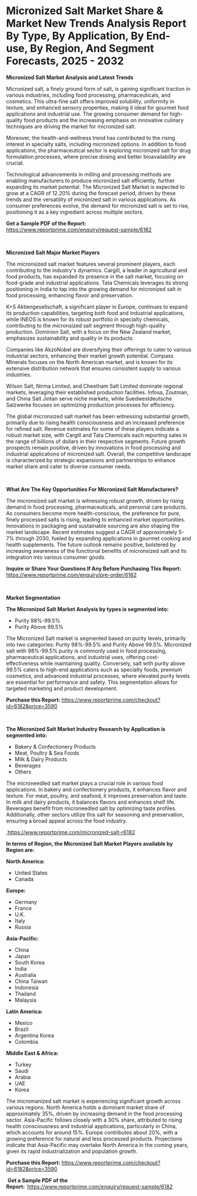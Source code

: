 <p><h1>Micronized Salt Market Share & Market New Trends Analysis Report By Type, By Application, By End-use, By Region, And Segment Forecasts, 2025 - 2032</h1></p><p><strong>Micronized Salt Market Analysis and Latest Trends</strong></p>
<p><p>Micronized salt, a finely ground form of salt, is gaining significant traction in various industries, including food processing, pharmaceuticals, and cosmetics. This ultra-fine salt offers improved solubility, uniformity in texture, and enhanced sensory properties, making it ideal for gourmet food applications and industrial use. The growing consumer demand for high-quality food products and the increasing emphasis on innovative culinary techniques are driving the market for micronized salt.</p><p>Moreover, the health-and-wellness trend has contributed to the rising interest in specialty salts, including micronized options. In addition to food applications, the pharmaceutical sector is exploring micronized salt for drug formulation processes, where precise dosing and better bioavailability are crucial. </p><p>Technological advancements in milling and processing methods are enabling manufacturers to produce micronized salt efficiently, further expanding its market potential. The Micronized Salt Market is expected to grow at a CAGR of 12.20% during the forecast period, driven by these trends and the versatility of micronized salt in various applications. As consumer preferences evolve, the demand for micronized salt is set to rise, positioning it as a key ingredient across multiple sectors.</p></p>
<p><strong>Get a Sample PDF of the Report:&nbsp;</strong> <a href="https://www.reportprime.com/enquiry/request-sample/6182?utm_campaign=4522&utm_medium=2&utm_source=Github&utm_content=ia&utm_term=14052025&utm_id=micronized-salt">https://www.reportprime.com/enquiry/request-sample/6182</a></p>
<p>&nbsp;</p>
<p><strong>Micronized Salt Major Market Players</strong></p>
<p><p>The micronsized salt market features several prominent players, each contributing to the industry's dynamics. Cargill, a leader in agricultural and food products, has expanded its presence in the salt market, focusing on food-grade and industrial applications. Tata Chemicals leverages its strong positioning in India to tap into the growing demand for micronized salt in food processing, enhancing flavor and preservation.</p><p>K+S Aktiengesellschaft, a significant player in Europe, continues to expand its production capabilities, targeting both food and industrial applications, while INEOS is known for its robust portfolio in specialty chemicals, contributing to the micronsized salt segment through high-quality production. Dominion Salt, with a focus on the New Zealand market, emphasizes sustainability and quality in its products. </p><p>Companies like AkzoNobel are diversifying their offerings to cater to various industrial sectors, enhancing their market growth potential. Compass Minerals focuses on the North American market, and is known for its extensive distribution network that ensures consistent supply to various industries.</p><p>Wilson Salt, Nirma Limited, and Cheetham Salt Limited dominate regional markets, leveraging their established production facilities. Infosa, Zoutman, and China Salt Jintan serve niche markets, while Suedwestdeutsche Salzwerke focuses on optimizing production processes for efficiency.</p><p>The global micronsized salt market has been witnessing substantial growth, primarily due to rising health consciousness and an increased preference for refined salt. Revenue estimates for some of these players indicate a robust market size, with Cargill and Tata Chemicals each reporting sales in the range of billions of dollars in their respective segments. Future growth prospects remain positive, driven by innovations in food processing and industrial applications of micronized salt. Overall, the competitive landscape is characterized by strategic expansions and partnerships to enhance market share and cater to diverse consumer needs.</p></p>
<p>&nbsp;</p>
<p><strong>What Are The Key Opportunities For Micronized Salt Manufacturers?</strong></p>
<p><p>The micronsized salt market is witnessing robust growth, driven by rising demand in food processing, pharmaceuticals, and personal care products. As consumers become more health-conscious, the preference for pure, finely processed salts is rising, leading to enhanced market opportunities. Innovations in packaging and sustainable sourcing are also shaping the market landscape. Recent estimates suggest a CAGR of approximately 5-7% through 2030, fueled by expanding applications in gourmet cooking and health supplements. The future outlook remains positive, bolstered by increasing awareness of the functional benefits of micronsized salt and its integration into various consumer goods.</p></p>
<p><strong>Inquire or Share Your Questions If Any Before Purchasing This Report:</strong> <a href="https://www.reportprime.com/enquiry/pre-order/6182?utm_campaign=4522&utm_medium=2&utm_source=Github&utm_content=ia&utm_term=14052025&utm_id=micronized-salt">https://www.reportprime.com/enquiry/pre-order/6182</a></p>
<p>&nbsp;</p>
<p><strong>Market Segmentation</strong></p>
<p><strong>The Micronized Salt Market Analysis by types is segmented into:</strong></p>
<p><ul><li>Purity 98%-99.5%</li><li>Purity Above 99.5%</li></ul></p>
<p><p>The Micronized Salt market is segmented based on purity levels, primarily into two categories: Purity 98%-99.5% and Purity Above 99.5%. Micronized salt with 98%-99.5% purity is commonly used in food processing, pharmaceutical applications, and industrial uses, offering cost-effectiveness while maintaining quality. Conversely, salt with purity above 99.5% caters to high-end applications such as specialty foods, premium cosmetics, and advanced industrial processes, where elevated purity levels are essential for performance and safety. This segmentation allows for targeted marketing and product development.</p></p>
<p><strong>Purchase this Report:&nbsp;</strong><a href="https://www.reportprime.com/checkout?id=6182&price=3590&utm_campaign=4522&utm_medium=2&utm_source=Github&utm_content=ia&utm_term=14052025&utm_id=micronized-salt">https://www.reportprime.com/checkout?id=6182&price=3590</a></p>
<p>&nbsp;</p>
<p><strong>The Micronized Salt Market Industry Research by Application is segmented into:</strong></p>
<p><ul><li>Bakery & Confectionery Products</li><li>Meat, Poultry & Sea Foods</li><li>Milk & Dairy Products</li><li>Beverages</li><li>Others</li></ul></p>
<p><p>The microneedled salt market plays a crucial role in various food applications. In bakery and confectionery products, it enhances flavor and texture. For meat, poultry, and seafood, it improves preservation and taste. In milk and dairy products, it balances flavors and enhances shelf life. Beverages benefit from microneedled salt by optimizing taste profiles. Additionally, other sectors utilize this salt for seasoning and preservation, ensuring a broad appeal across the food industry.</p></p>
<p><a href="https://www.reportprime.com/micronized-salt-r6182?utm_campaign=4522&utm_medium=2&utm_source=Github&utm_content=ia&utm_term=14052025&utm_id=micronized-salt">&nbsp;https://www.reportprime.com/micronized-salt-r6182</a></p>
<p><strong>In terms of Region, the Micronized Salt Market Players available by Region are:</strong></p>
<p>
    <p> <strong> North America: </strong>
        <ul>
            <li>United States</li>
            <li>Canada</li>
        </ul>
        </p> 
    <p> <strong> Europe: </strong>
        <ul>
            <li>Germany</li>
            <li>France</li>
            <li>U.K.</li>
            <li>Italy</li>
            <li>Russia</li>
        </ul>
        </p> 
    <p> <strong> Asia-Pacific: </strong>
        <ul>
            <li>China</li>
            <li>Japan</li>
            <li>South Korea</li>
            <li>India</li>
            <li>Australia</li>
            <li>China Taiwan</li>
            <li>Indonesia</li>
            <li>Thailand</li>
            <li>Malaysia</li>
        </ul>
        </p> 
    <p> <strong> Latin America: </strong>
        <ul>
            <li>Mexico</li>
            <li>Brazil</li>
            <li>Argentina Korea</li>
            <li>Colombia</li>
        </ul>
        </p> 
    <p> <strong> Middle East & Africa: </strong>
        <ul>
            <li>Turkey</li>
            <li>Saudi</li>
            <li>Arabia</li>
            <li>UAE</li>
            <li>Korea</li>
        </ul>
    </p>
    </p>
<p><p>The micromanized salt market is experiencing significant growth across various regions. North America holds a dominant market share of approximately 35%, driven by increasing demand in the food processing sector. Asia-Pacific follows closely with a 30% share, attributed to rising health consciousness and industrial applications, particularly in China, which accounts for around 15%. Europe contributes about 20%, with a growing preference for natural and less processed products. Projections indicate that Asia-Pacific may overtake North America in the coming years, given its rapid industrialization and population growth.</p></p>
<p><strong>Purchase this Report: </strong><a href="https://www.reportprime.com/checkout?id=6182&price=3590&utm_campaign=4522&utm_medium=2&utm_source=Github&utm_content=ia&utm_term=14052025&utm_id=micronized-salt">https://www.reportprime.com/checkout?id=6182&price=3590</a></p>
<p>&nbsp;<strong>Get a Sample PDF of the Report:&nbsp;&nbsp;</strong><a href="https://www.reportprime.com/enquiry/request-sample/6182?utm_campaign=4522&utm_medium=2&utm_source=Github&utm_content=ia&utm_term=14052025&utm_id=micronized-salt">https://www.reportprime.com/enquiry/request-sample/6182</a></p>
<p><strong></strong></p>
<p><p></p><p></p><p></p></p>